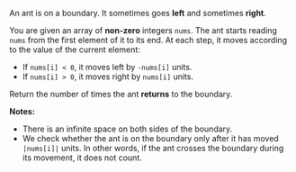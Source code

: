 An ant is on a boundary. It sometimes goes **left** and sometimes **right**.

You are given an array of **non-zero** integers `nums`. The ant starts reading `nums` from the first element of it to its end. At each step, it moves according to the value of the current element:

- If `nums[i] < 0`, it moves left by `-nums[i]` units.
- If `nums[i] > 0`, it moves right by `nums[i]` units.

Return the number of times the ant **returns** to the boundary.

**Notes:**

- There is an infinite space on both sides of the boundary.
- We check whether the ant is on the boundary only after it has moved `|nums[i]|` units. In other words, if the ant crosses the boundary during its movement, it does not count.
